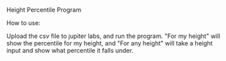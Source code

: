 Height Percentile Program

How to use:

Upload the csv file to jupiter labs, and run the program. "For my height" will show the percentile for my height, and "For any height" will take a height input and show what percentile it falls under.

